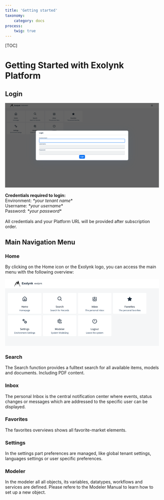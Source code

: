 ```yaml
---
title: 'Getting started'
taxonomy:
    category: docs
process:
    twig: true
---
```


[TOC]

# Getting Started with Exolynk Platform

## Login

![Login](login-popup.png?resize=800,400&classes=left)

**Credentials required to login:**<br>
Environment: *\*your tenant name**<br>
Username: *\*your username**<br>
Password: *\*your password**<br>
<br>
All credentials and your Platform URL will be provided after subscription order.

## Main Navigation Menu

### Home

By clicking on the Home icon or the Exolynk logo, you can access the main menu with the following overview:

![Menu](main-menu.png?resize=600,400&classes=left)

### Search

The Search function provides a fulltext search for all available items, models and documents. Including PDF content.

### Inbox

The personal Inbox is the central notification center where events, status changes or messages which are addressed to the specific user can be displayed.

### Favorites

The favorites overviews shows all favorite-market elements.

### Settings

In the settings part preferences are managed, like global tenant settings, languages settings or user specific preferences.

### Modeler

In the modeler all all objects, its variables, datatypes, workflows and services are defined.
Please refere to the Modeler Manual to learn how to set up a new object.